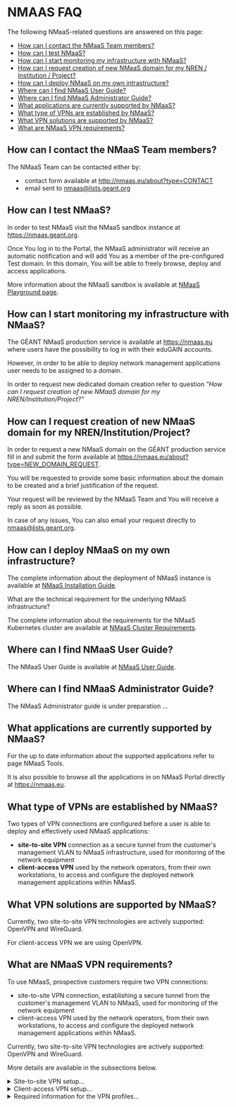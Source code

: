 # NMAAS FAQ

The following NMaaS-related questions are answered on this page:

- [How can I contact the NMaaS Team members?](#how-can-i-contact-the-nmaas-team-members)
- [How can I test NMaaS?](#how-can-i-test-nmaas)
- [How can I start monitoring my infrastructure with NMaaS?](#how-can-i-start-monitoring-my-infrastructure-with-nmaas)
- [How can I request creation of new NMaaS domain for my NREN / Institution / Project?](#how-can-i-request-creation-of-new-nmaas-domain-for-my-nren-institution-project)
- [How can I deploy NMaaS on my own intrastructure?](#how-can-i-deploy-nmaas-on-my-own-infrastructure)
- [Where can I find NMaaS User Guide?](#where-can-i-find-nmaas-userg-uide)
- [Where can I find NMaaS Administrator Guide?](#where-can-i-find-nmaas-administrator-guide)
- [What applications are currently supported by NMaaS?](#what-applications-are-currently-supported-by-nmaas)
- [What type of VPNs are established by NMaaS?](#what-type-of-vpns-are-established-by-nmaas)
- [What VPN solutions are supported by NMaaS?](#what-vpn-solutions-are-supported-by-nmaas)
- [What are NMaaS VPN requirements?](#what-are-nmaas-vpn-requirements)

## How can I contact the NMaaS Team members?

The NMaaS Team can be contacted either by:
<div style="margin-left: 20px">
<li>contact form available at <a href="http://nmaas.eu/about?type=CONTACT">http://nmaas.eu/about?type=CONTACT</a></li>
<li>email sent to <a href="mailto:nmaas@lists.geant.org">nmaas@lists.geant.org</a></li>
</div>

## How can I test NMaaS?

In order to test NMaaS visit the NMaaS sandbox instance at https://nmaas.geant.org.

Once You log in to the Portal, the NMaaS administrator will receive an automatic notification and will add You as a member of the pre-configured Test domain. In this domain, You will be able to freely browse, deploy and access applications.

More information about the NMaaS sandbox is available at [NMaaS Playground page](https://wiki.geant.org/display/NMAAS/NMaaS+Playground).

## How can I start monitoring my infrastructure with NMaaS?
The GÉANT NMaaS production service is available at https://nmaas.eu where users have the possibility to log in with their eduGAIN accounts.

However, in order to be able to deploy network management applications user needs to be assigned to a domain. 

In order to request new dedicated domain creation refer to question <i>"How can I request creation of new NMaaS domain for my NREN/Institution/Project?"</i>

## How can I request creation of new NMaaS domain for my NREN/Institution/Project?

In order to request a new NMaaS domain on the GÉANT production service fill in and submit the form available at https://nmaas.eu/about?type=NEW_DOMAIN_REQUEST.

You will be requested to provide some basic information about the domain to be created and a brief justification of the request.

Your request will be reviewed by the NMaaS Team and You will receive a reply as soon as possible.

In case of any issues, You can also email your request directly to nmaas@lists.geant.org.

## How can I deploy NMaaS on my own infrastructure?

The complete information about the deployment of NMaaS instance is available at [NMaaS Installation Guide](https://wiki.geant.org/display/NMAAS/NMaaS+Installation+Guide).

What are the technical requirement for the underlying NMaaS infrastructure?

The complete information about the requirements for the NMaaS Kubernetes cluster are available at [NMaaS Cluster Requirements](https://wiki.geant.org/display/NMAAS/NMaaS+Cluster+Requirements).

## Where can I find NMaaS User Guide?
The NMaaS User Guide is available at [NMaaS User Guide](https://wiki.geant.org/display/NMAAS/NMaaS+User+Guide).

## Where can I find NMaaS Administrator Guide?
The NMaaS Administrator guide is under preparation ...

## What applications are currently supported by NMaaS?
For the up to date information about the supported applications refer to page NMaaS Tools.

It is also possible to browse all the applications in on NMaaS Portal directly at https://nmaas.eu.

## What type of VPNs are established by NMaaS?
Two types of VPN connections are configured before a user is able to deploy and effectively used NMaaS applications:

- **site-to-site VPN** connection as a secure tunnel from the customer's management VLAN to NMaaS infrastructure, used for monitoring of the network equipment
- **client-access VPN** used by the network operators, from their own workstations, to access and configure the deployed network management applications within NMaaS.

## What VPN solutions are supported by NMaaS?
Currently, two site-to-site VPN technologies are actively supported: OpenVPN and WireGuard.

For client-access VPN we are using OpenVPN.

## What are NMaaS VPN requirements?
To use NMaaS, prospective customers require two VPN connections:

- site-to-site VPN connection, establishing a secure tunnel from the customer's management VLAN to NMaaS, used for monitoring of the network equipment
- client-access VPN used by the network operators, from their own workstations, to access and configure the deployed network management applications within NMaaS.

Currently, two site-to-site VPN technologies are actively supported: OpenVPN and WireGuard.

More details are available in the subsections below.

<details>
<summary>Site-to-site VPN setup...</summary>
<h3>Site-to-site VPN</h3>
In order to be able to use NMaaS, a secure site-to-site tunnel connection is required that will be used for all the monitoring traffic between the network management applications deployed on the NMaaS infrastructure and the customer's network devices. As mentioned above, two VPN technologies are currently actively supported for establishing a site-to-site VPN tunnel: OpenVPN and WireGuard. Any one of these can be chosen, depending on the customer's preference or existing networking stack. 
<h4>Required Information</h4>
No matter the chosen VPN technology, the NMaaS team requires the following information before VPN connectivity can be established:
<div style="margin-left: 20px">
<li>a list of subnets in your local network that you would like to be reachable from NMaaS. This is required so that we can configure the necessary routing rules and policies on our side. Most likely this will be your management VLAN(s)</li>
<li>the public IP of the device that you will use to establish the VPN connection</li>
</div>
If WireGuard is the chosen connection method, then information about the public keys will have to be exchanged between the customer and the NMaaS team as well. 
<h4>Establishing the VPN connection</h4>
Once the necessary information has been exchanged, the NMaaS team will provision the necessary VPN and the customer will be sent additional information on how to connect to it. This information will include:
<div style="margin-left: 20px">
<li>the VPN tunnel subnet used for interconnecting the customer's site to NMaaS</li>
<li>the private subnet that has been assigned to the customer and that will be used as an IP pool for every deployed application through NMaaS</li>
<li>a list of additional auxiliary subnets for which the necessary routing information will have to be added by the customer at their end</li>
</div>
If the customer does not have an existing network device that can be used for terminating the VPN connection, then a simple GNU/Linux virtual machine can be deployed, no matter the chosen VPN technology.  This virtual machine will act as a VPN client in terms of the site-to-site tunnel , and as a gateway towards the NMaaS infrastructure for all the network devices in the customer's network. The customer must make sure that appropriate routing rules are configured so that traffic destined for the NMaaS subnets goes through the VPN client, and not through the default gateway in this scenario.
<br><br>
<div style="border: 2px solid gray; border-radius: 5px; padding: 10px;">
The customer should make sure that the appropriate routing rules are configured in their network so that their VPN client acts as a gateway towards the NMaaS' subnets.
</div>
<h4>Testing the VPN connection</h4>
After establishing the VPN connection, the client can perform a simple test to verify that everything is working as expected. The test involves accessing a special IP address on port 80. This special address is customer dependent and will be provided by the NMaaS team during the registration process. Any command line utility that can open TCP sessions on an arbitrary port can be used for this test, depending on the platform that you are testing from.
<br>
Note that ICMP and echo requests are not supported on this IP, and ping is not expected to work.
</details>

<details>
<summary>Client-access VPN setup...</summary>
<h3>Client-access VPN</h3>
A client-access VPN connection is used for accessing and interacting with the deployed applications within NMaaS. In order to provide greater security and isolation between the customers, by default, all applications deployed by NMaaS are accessible only through the respective client-access profiles, and not publicly. However, the option for publicly exposing a given application is also possible. Currently, the preferred way for establishing the client-access connections is by using an OpenVPN tunnel, since it offers stable packages for all major operating systems.
<br>
The only information required before the client-access profiles can be generated is a list of individuals, along with their full names and email addresses that should have access to the new NMaaS domain being created.
<h4>Testing the VPN connection</h4>
The client-access connection can be tested in a similar fashion to the site-to-site connection. The operator, after connecting to the NMaaS VPN server can simply open a browser and type in the IP address provided by the NMaaS team during the registration process.
</details>

<details>
<summary>Required information for the VPN profiles...</summary>
<h3>Required information for the VPN profiles</h3>
In conclusion, accessing NMaaS requires two types of VPN connections: a site-to-site, and a client-access. 
<br>
Before the site-to-site profiles can be created, NMaaS requires the following information:
<div style="margin-left: 20px">
<li>the public IP of the device that will act as the VPN client</li>
<li>a list of additional auxiliary subnets for which the necessary routing information will have to be added by the customer at their end</li>
</div><br>
Before the client-access profile can be created, the following information is needed:
<div style="margin-left: 20px">
<li>a list of individuals that need access to the applications deployed in the new NMaaS domain, including their full names and email addresses.</li>
</div>
</details>
